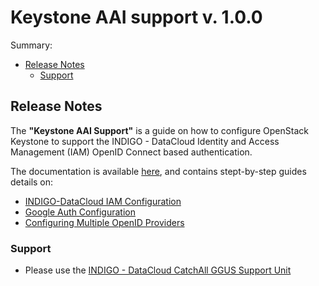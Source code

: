 # Keystone AAI support v. 1.0.0

Summary:
* [Release Notes](#id1)
  * [Support](#id8)


<a id="id1"></a>
## Release Notes

The **"Keystone AAI Support"** is a guide on how to configure OpenStack Keystone to support the INDIGO - DataCloud Identity and Access Management (IAM) OpenID Connect based authentication.

The documentation is available [here](https://www.gitbook.com/book/indigo-dc/keystone-with-oidc-documentation/details), and contains stept-by-step guides  details on:
* [INDIGO-DataCloud IAM Configuration](https://indigo-dc.gitbooks.io/keystone-with-oidc-documentation/content/admin-iam-conf.html)
* [Google Auth Configuration](https://indigo-dc.gitbooks.io/keystone-with-oidc-documentation/content/admin-google-conf.html)
* [Configuring Multiple OpenID Providers](https://indigo-dc.gitbooks.io/keystone-with-oidc-documentation/content/admin-multi-conf.html)

<a id="id8"></a>
### Support

* Please use the [INDIGO - DataCloud CatchAll GGUS Support Unit](
https://wiki.egi.eu/wiki/GGUS:INDIGO_DataCloud_Catch-all_FAQ)
